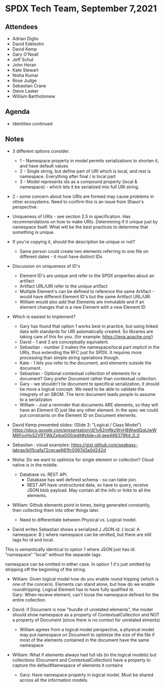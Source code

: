 # SPDX Tech Team,  September 7,2021

## Attendees

* Adrian Diglio
* David Edelsohn
* David Kemp
* Gary O'Neall
* Jeff Schut
* John Horan
* Kate Stewart
* Nisha Kumar
* Rose Judge
* Sebastian Crane
* Steve Lasker
* William Bartholomew

## Agenda
* Identities continued

## Notes
* 3 different options consider.
  * 1 - Namespace property in model permits serializations to shorten it, and have default values
  * 2 - Single string, but define part of URI which is local, and rest is namespace.   Everything after final / is local part
  * 3 - Model represents ids as a compound property (local & namespace) - which lets it be serialized into full URI string.  

*  2 - some concern about how URIs are formed may cause problems in other ecosystems.   Need to confirm this is an issue from Shaun's perspective.
* Uniqueness of URIs - see section 2.5 in specification.    Has recommendations on how to make URIs.   Determining if it unique just by namespace itself.    What will be the best practices to determine that something is unique.
* If you're copying it, should the description be unique or not?
  * Same person could create two elements referring to one file on different dates - it must have distinct IDs

* Discussion on uniqueness of ID's
  * Element ID's are unique and refer to the SPDX properties about an artifact
  * Artifact URL/URI refer to the unique artifact
  * Multiple Element's can be defined to reference the same Artifact - would have different Element ID's but the same Artifact URL/URI
  *  William would also add that Elements are immutable and if an element changes that is a new Element with a new Element ID
  
* Which is easiest to implement?
   * Gary has found that option 1 works best in practice,  but using linked data with standards for URI automatically created.   So libraries are taking care of this for you.    (for example:  https://jena.apache.org/)
   * David - 1 and 3 are conceptually equivalent.
   * Sebastian - number 2 makes the namespace/local part implicit in the URIs, thus extending the RFC just for SPDX. It requires more processing than simple string operations though.
  * Kate - 1 lets you refer to the document, and elements outside the document.
  * Sebastian - Optional contextual collection of elements for a document?   Gary prefer Document rather than contextual collection.
  * Gary - we shouldn't tie document to specifical serialization,  it should be more a logical concept.   We need to be able to validate the integrety of an SBOM.   The term document leads people to assume to a serializaton
  * William - Just a reminder that documents ARE elements, so they will have an Element ID just like any other element. In the spec we could put constraints on the Element ID on Document elements.
* David Kemp presented slides: (Slide 3: "Logical / Class Model")  https://docs.google.com/presentation/d/1v62mftkzWvH8WwdQgtJwWM6FovHoS2VRTWkZxjbaG00/edit#slide=id.gee48837964_0_0

* Sebastian :  visual examples:   https://gist.github.com/seabass-labrax/b05cafa72cecae661fc0067d3a0d242d

* Nisha:  Do we want to optimize for single element or collection?    Cloud native is in the middle. 
   * Database vs. REST API.
     * Database has well defined schema - so can table join.
     * REST API have unstructured data, so have to query, receive JSON blob payload.  May contain all the info or links to all the elements. 

* William:  Github elements point in times, being generated constantly, then collecting them into other things later. 
   * Need to differentiate between Physical vs. Logical model. 
   
* David writes Sebastian shows a serialized J JSON 
id: {
   local: A
   namespace: B
}
where namespace can be omitted, but there are still tags for  id and local.

This is semantically identical to option 1 where JSON just has id: "namespace" "local" without the separate tags.

namespace can be omitted in either case.  In option 1 it's just omitted by stripping off the beginning of the string.

* William: Given logical model how do you enable round tripping  (which is one of the concern).   Elements can stand alone, but how do we enable roundtripping.    Logical Element has to have fully qualified id.  
Gary:  When recieve element, can't loose the namespace defined for the entire collection. 

* David: if Document is now "bundle of unrelated elements", the model should show namespace as a property of ContextualCollection and NOT a property of Document (since there is no context for unrelated elments)
  * William agrees from a logical model perspective, a physical model may put namespace on Document to optimize the size of the file if most of the elements contained in the document have the same namespace

* William:  What if elements always had full ids (in the logical models) but collections (Document and ContextualCollection) have a property to capture the defaultNamespace of elements it contains
  * Gary: Have namespace property in logical model.   Must be shared across all the information models. 
  
